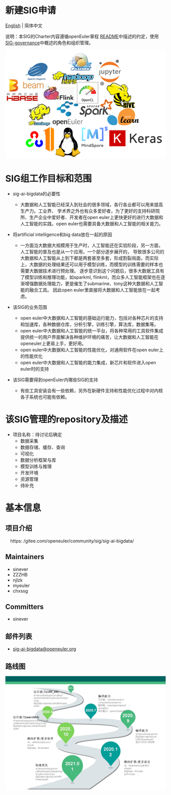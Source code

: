 
# 新建SIG申请
[English](./sig-ai-bigdata.md) | 简体中文


说明：本SIG的Charter内容遵循openEuler章程 [README](/zh/governance/README.md)中描述的约定，使用[SIG-governance](/zh/technical-committee/governance/SIG-governance.md)中概述的角色和组织管理。

 ![logo](./logo.png)

# SIG组工作目标和范围

 - sig-ai-bigdata的必要性
   - 大数据和人工智能已经深入到社会的很多领域，各行各业都可以用来提高生产力。工业界、
   学术界之外也有众多爱好者，为了更好的支持科研院所、生产企业中爱好者、开发者在open euler上更快更好的进行大数据和
   人工智能的实践，open euler也需要具备大数据和人工智能的相关能力。
 - 将artificial intelligence和big data放在一起的原因
   - 一方面当大数据大规模用于生产时，人工智能还在实验阶段，另一方面，人工智能的普及也是从一个应用，一个部分逐步展开的，
   导致很多公司的大数据和人工智能从上到下都是两套甚至多套，形成割裂局面，而实际上，大数据的处理结果还可以用于模型训练，而模型的训练需要的样本也需要大数据技术进行预处理。
   逐步意识到这个问题后，很多大数据工具有了模型训练和推理功能，如sparkml, flinkml，而众多人工智能框架也在逐渐增强数据处理能力，更是催生了submarine、tony这种大数据和人工智能的融合工具。
   因此open euler里直接将大数据和人工智能放在一起考虑。
 - 该SIG的业务范围
   - open euler中大数据和人工智能的基础运行能力，包括对各种芯片的支持和加速库，各种数据仓库，分析引擎，训练引擎，算法库，数据集等。
   - open euler中大数据和人工智能的统一平台，将各种常用的工具软件集成提供统一的用户界面解决各种维护环境的痛苦，让大数据和人工智能在openeuler上更易上手，更好用。
   - open euler中大数据和人工智能的性能优化，对通用软件在open euler上的性能优化
   - open euler中大数据和人工智能的能力集成，新芯片和软件进入open euler时的支持

 - 该SIG需要得到openEuler内哪些SIG的支持
   - 有些工具安装会有一些依赖，另外在新硬件支持和性能优化过程中对内核各子系统也可能有依赖。

# 该SIG管理的repository及描述

- 项目名称：待讨论后确定
  - 数据采集
  - 数据存储、缓存、查询
  - 可视化
  - 数据分析框架与库
  - 模型训练与推理
  - 开发环境
  - 资源管理
  - 待补充

# 基本信息

## 项目介绍
    https: /gitee.com/openeuler/community/sig/sig-ai-bigdata/

## Maintainers
  - sinever
  - ZZZHB
  - njlzk
  - myeuler
  - chxssg

## Committers
  - sinever

## 邮件列表
  - sig-ai-bigdata@openeuler.org
  
## 路线图
 ![roadmap](./sig-road-map.jpg)